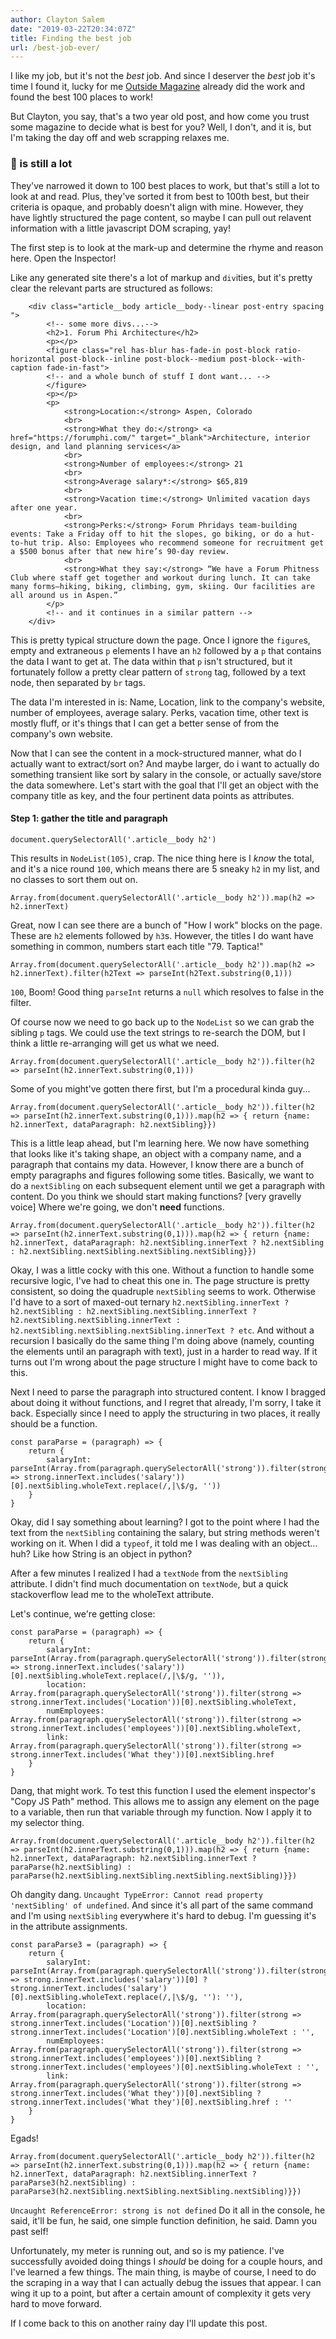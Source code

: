 ```yaml
---
author: Clayton Salem
date: "2019-03-22T20:34:07Z"
title: Finding the best job
url: /best-job-ever/
---
```

I like my job, but it's not the *best* job. And since I deserver the *best* job it's time I found it, lucky for me [Outside Magazine](https://www.outsideonline.com/2257551/100-best-places-work-2017) already did the work and found the best 100 places to work!

But Clayton, you say, that's a two year old post, and how come you trust some magazine to decide what is best for you? Well, I don't, and it is, but I'm taking the day off and web scrapping relaxes me.

### 💯 is still a lot
They've narrowed it down to 100 best places to work, but that's still a lot to look at and read. Plus, they've sorted it from best to 100th best, but their criteria is opaque, and probably doesn't align with mine. However, they have lightly structured the page content, so maybe I can pull out relavent information with a little javascript DOM scraping, yay!

The first step is to look at the mark-up and determine the rhyme and reason here. Open the Inspector!

Like any generated site there's a lot of markup and `div`ities, but it's pretty clear the relevant parts are structured as follows:

```
    <div class="article__body article__body--linear post-entry spacing ">
        <!-- some more divs...-->
        <h2>1. Forum Phi Architecture</h2>
        <p></p>
        <figure class="rel has-blur has-fade-in post-block ratio-horizontal post-block--inline post-block--medium post-block--with-caption fade-in-fast">
        <!-- and a whole bunch of stuff I dont want... -->
        </figure>
        <p></p>
        <p>
            <strong>Location:</strong> Aspen, Colorado
            <br>
            <strong>What they do:</strong> <a href="https://forumphi.com/" target="_blank">Architecture, interior design, and land planning services</a>
            <br>
            <strong>Number of employees:</strong> 21
            <br>
            <strong>Average salary*:</strong> $65,819
            <br>
            <strong>Vacation time:</strong> Unlimited vacation days after one year.
            <br>
            <strong>Perks:</strong> Forum Phridays team-building events: Take a Friday off to hit the slopes, go biking, or do a hut-to-hut trip. Also: Employees who recommend someone for recruitment get a $500 bonus after that new hire’s 90-day review.
            <br>
            <strong>What they say:</strong> “We have a Forum Phitness Club where staff get together and workout during lunch. It can take many forms—hiking, biking, climbing, gym, skiing. Our facilities are all around us in Aspen.”
        </p>
        <!-- and it continues in a similar pattern -->
    </div>
```
This is pretty typical structure down the page. Once I ignore the `figure`s, empty and extraneous `p` elements I have an `h2` followed by a `p` that contains the data I want to get at. The data within that `p` isn't structured, but it fortunately follow a pretty clear pattern of `strong` tag, followed by a text node, then separated by `br` tags.

The data I'm interested in is: Name, Location, link to the company's website, number of employees, average salary. Perks, vacation time, other text is mostly fluff, or it's things that I can get a better sense of from the company's own website. 

Now that I can see the content in a mock-structured manner, what do I actually want to extract/sort on? And maybe larger, do i want to actually do something transient like sort by salary in the console, or actually save/store the data somewhere. Let's start with the goal that I'll get an object with the company title as key, and the four pertinent data points as attributes.

#### Step 1: gather the title and paragraph

```
document.querySelectorAll('.article__body h2')
```

This results in `NodeList(105)`, crap. The nice thing here is I *know* the total, and it's a nice round `100`, which means there are 5 sneaky `h2` in my list, and no classes to sort them out on.

```
Array.from(document.querySelectorAll('.article__body h2')).map(h2 => h2.innerText)
```

Great, now I can see there are a bunch of "How I work" blocks on the page. These are `h2` elements followed by `h3`s. However, the titles I do want have something in common, numbers start each title "79. Taptica!"

```
Array.from(document.querySelectorAll('.article__body h2')).map(h2 => h2.innerText).filter(h2Text => parseInt(h2Text.substring(0,1)))
```
`100`, Boom! Good thing `parseInt` returns a `null` which resolves to false in the filter.

Of course now we need to go back up to the `NodeList` so we can grab the sibling `p` tags. We could use the text strings to re-search the DOM, but I think a little re-arranging will get us what we need.

```
Array.from(document.querySelectorAll('.article__body h2')).filter(h2 => parseInt(h2.innerText.substring(0,1)))
```
Some of you might've gotten there first, but I'm a procedural kinda guy...

```
Array.from(document.querySelectorAll('.article__body h2')).filter(h2 => parseInt(h2.innerText.substring(0,1))).map(h2 => { return {name: h2.innerText, dataParagraph: h2.nextSibling}})
```
This is a little leap ahead, but I'm learning here. We now have something that looks like it's taking shape, an object with a company name, and a paragraph that contains my data. However, I know there are a bunch of empty paragraphs and figures following some titles. Basically, we want to do a `nextSibling` on each subsequent element until we get a paragraph with content. Do you think we should start making functions? [very gravelly voice] Where we're going, we don't **need** functions.

```
Array.from(document.querySelectorAll('.article__body h2')).filter(h2 => parseInt(h2.innerText.substring(0,1))).map(h2 => { return {name: h2.innerText, dataParagraph: h2.nextSibling.innerText ? h2.nextSibling : h2.nextSibling.nextSibling.nextSibling.nextSibling}})
```
Okay, I was a little cocky with this one. Without a function to handle some recursive logic, I've had to cheat this one in. The page structure is pretty consistent, so doing the quadruple `nextSibling` seems to work. Otherwise I'd have to a sort of maxed-out ternary `h2.nextSibling.innerText ? h2.nextSibling : h2.nextSibling.nextSibling.innerText ? h2.nextSibling.nextSibling.innerText : h2.nextSibling.nextSibling.nextSibling.innerText ? etc`. And without a recursion I basically do the same thing I'm doing above (namely, counting the elements until an paragraph with text), just in a harder to read way. If it turns out I'm wrong about the page structure I might have to come back to this.

Next I need to parse the paragraph into structured content. I know I bragged about doing it without functions, and I regret that already, I'm sorry, I take it back. Especially since I need to apply the structuring in two places, it really should be a function.
```
const paraParse = (paragraph) => {
    return {
        salaryInt: parseInt(Array.from(paragraph.querySelectorAll('strong')).filter(strong => strong.innerText.includes('salary'))[0].nextSibling.wholeText.replace(/,|\$/g, ''))
    }
}

```
Okay, did I say something about learning? I got to the point where I had the text from the `nextSibling` containing the salary, but string methods weren't working on it. When I did a `typeof`, it told me I was dealing with an object... huh? Like how String is an object in python?

After a few minutes I realized I had a `textNode` from the `nextSibling` attribute. I didn't find much documentation on `textNode`, but a quick stackoverflow lead me to the wholeText attribute.

Let's continue, we're getting close:

```
const paraParse = (paragraph) => {
    return {
        salaryInt: parseInt(Array.from(paragraph.querySelectorAll('strong')).filter(strong => strong.innerText.includes('salary'))[0].nextSibling.wholeText.replace(/,|\$/g, '')),
        location: Array.from(paragraph.querySelectorAll('strong')).filter(strong => strong.innerText.includes('Location'))[0].nextSibling.wholeText,
        numEmployees: Array.from(paragraph.querySelectorAll('strong')).filter(strong => strong.innerText.includes('employees'))[0].nextSibling.wholeText,
        link: Array.from(paragraph.querySelectorAll('strong')).filter(strong => strong.innerText.includes('What they'))[0].nextSibling.href
    }
}
```
Dang, that might work. To test this function I used the element inspector's "Copy JS Path" method. This allows me to assign any element on the page to a variable, then run that variable through my function. Now I apply it to my selector thing.

```
Array.from(document.querySelectorAll('.article__body h2')).filter(h2 => parseInt(h2.innerText.substring(0,1))).map(h2 => { return {name: h2.innerText, dataParagraph: h2.nextSibling.innerText ? paraParse(h2.nextSibling) : paraParse(h2.nextSibling.nextSibling.nextSibling.nextSibling)}})
```

Oh dangity dang. `Uncaught TypeError: Cannot read property 'nextSibling' of undefined`. And since it's all part of the same command and I'm using `nextSibling` everywhere it's hard to debug. I'm guessing it's in the attribute assignments.

```
const paraParse3 = (paragraph) => {
    return {
        salaryInt: parseInt(Array.from(paragraph.querySelectorAll('strong')).filter(strong => strong.innerText.includes('salary'))[0] ? strong.innerText.includes('salary')[0].nextSibling.wholeText.replace(/,|\$/g, ''): ''),
        location: Array.from(paragraph.querySelectorAll('strong')).filter(strong => strong.innerText.includes('Location'))[0].nextSibling ? strong.innerText.includes('Location')[0].nextSibling.wholeText : '',
        numEmployees: Array.from(paragraph.querySelectorAll('strong')).filter(strong => strong.innerText.includes('employees'))[0].nextSibling ? strong.innerText.includes('employees')[0].nextSibling.wholeText : '',
        link: Array.from(paragraph.querySelectorAll('strong')).filter(strong => strong.innerText.includes('What they'))[0].nextSibling ? strong.innerText.includes('What they')[0].nextSibling.href : ''
    }
}
```
Egads!

```
Array.from(document.querySelectorAll('.article__body h2')).filter(h2 => parseInt(h2.innerText.substring(0,1))).map(h2 => { return {name: h2.innerText, dataParagraph: h2.nextSibling.innerText ? paraParse3(h2.nextSibling) : paraParse3(h2.nextSibling.nextSibling.nextSibling.nextSibling)}})
```
`Uncaught ReferenceError: strong is not defined` Do it all in the console, he said, it'll be fun, he said, one simple function definition, he said. Damn you past self!

Unfortunately, my meter is running out, and so is my patience. I've successfully avoided doing things I *should* be doing for a couple hours, and I've learned a few things. The main thing, is maybe of course, I need to do the scraping in a way that I can actually debug the issues that appear. I can wing it up to a point, but after a certain amount of complexity it gets very hard to move forward. 

If I come back to this on another rainy day I'll update this post.
